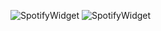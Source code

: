 ![SpotifyWidget](https://res.cloudinary.com/dlkotslne/image/upload/v1664792050/Untitled_m3xpsx.png)
![SpotifyWidget](https://spotify-widget-two.vercel.app/style1)
